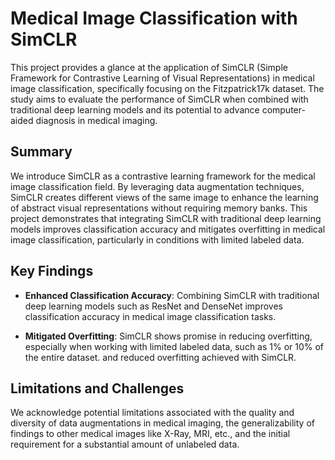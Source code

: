 # Medical Image Classification with SimCLR

This project provides a glance at the application of SimCLR (Simple Framework for Contrastive Learning of Visual Representations) in medical image classification, specifically focusing on the Fitzpatrick17k dataset. The study aims to evaluate the performance of SimCLR when combined with traditional deep learning models and its potential to advance computer-aided diagnosis in medical imaging.

## Summary

We introduce SimCLR as a contrastive learning framework for the medical image classification field. By leveraging data augmentation techniques, SimCLR creates different views of the same image to enhance the learning of abstract visual representations without requiring memory banks. This project demonstrates that integrating SimCLR with traditional deep learning models improves classification accuracy and mitigates overfitting in medical image classification, particularly in conditions with limited labeled data.

## Key Findings

- **Enhanced Classification Accuracy**: Combining SimCLR with traditional deep learning models such as ResNet and DenseNet improves classification accuracy in medical image classification tasks.
  
- **Mitigated Overfitting**: SimCLR shows promise in reducing overfitting, especially when working with limited labeled data, such as 1% or 10% of the entire dataset.
and reduced overfitting achieved with SimCLR.

## Limitations and Challenges

We acknowledge potential limitations associated with the quality and diversity of data augmentations in medical imaging, the generalizability of findings to other medical images like X-Ray, MRI, etc., and the initial requirement for a substantial amount of unlabeled data.
